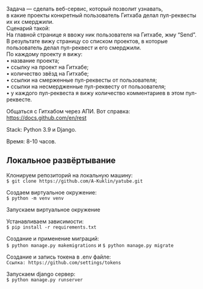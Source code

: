 Задача — сделать веб-сервис, который позволит узнавать,</br> 
в какие проекты конкретный пользователь Гитхаба делал пул-реквесты их их смерджили.</br>
Сценарий такой:</br>
На главной странице я ввожу ник пользователя на Гитхабе, жму “Send”.</br>
В результате вижу страницу со списком проектов, в которые пользователь делал пул-реквест и его смерджили.</br>
По каждому проекту я вижу:</br>
• название проекта;</br>
• ссылку на проект на Гитхабе;</br>
• количество звёзд на Гитхабе;</br>
• ссылки на смерженные пул-реквесты от пользователя;</br>
• ссылки на несмердженные пул-реквесту от пользователя;</br>
• у каждого пул-реквеста я вижу количество комментариев в этом пул-реквесте.</br>

Общаться с Гитхабом через АПИ. Вот справка: https://docs.github.com/en/rest

Stack: Python 3.9 и Django.

Время: 8-10 часов.</br>

## Локальное развёртывание
Клонируем репозиторий на локальную машину:<br>
```$ git clone https://github.com/A-Kuklin/yatube.git```

Создаем виртуальное окружение:<br>
 ```$ python -m venv venv```

Запускаем виртуальное окружение<br>

Устанавливаем зависимости:<br>
```$ pip install -r requirements.txt```

Создание и применение миграций:<br>
```$ python manage.py makemigrations``` и ```$ python manage.py migrate```

Создание и запись токена в .env файле:<br>
```Ссылка: https://github.com/settings/tokens```

Запускаем django сервер:<br>
```$ python manage.py runserver```
